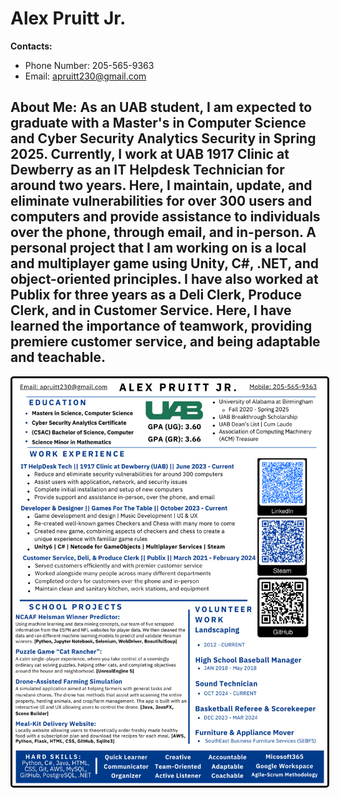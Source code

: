 # Alex Pruitt Jr.

**Contacts:**

- Phone Number: 205-565-9363
- Email: [apruitt230@gmail.com](mailto:apruitt230@gmail.com)

**About Me:**
As an UAB student, I am expected to graduate with a Master's in Computer Science and Cyber Security Analytics Security in Spring 2025. Currently, I work at UAB 1917 Clinic at Dewberry as an IT Helpdesk Technician for around two years. Here, I maintain, update, and eliminate vulnerabilities for over 300 users and computers and provide assistance to individuals over the phone, through email, and in-person. A personal project that I am working on is a local and multiplayer game using Unity, C#, .NET, and object-oriented principles. I have also worked at Publix for three years as a Deli Clerk, Produce Clerk, and in Customer Service. Here, I have learned the importance of teamwork, providing premiere customer service, and being adaptable and teachable.
-------------------------------------------------------------------------------------------------------------------------------------------------------------------------------------------------------------------------------

<img src="Alex_Resume_Apr_2025.png" alt="Resume Picture" style="border: 3px solid black; border-radius: 5px; display: block;">
